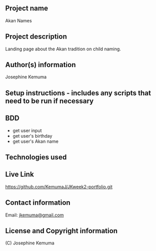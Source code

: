 
## Project name
Akan Names

## Project description
Landing page about the Akan tradition on child naming. 

## Author(s) information
Josephine Kemuma

## Setup instructions - includes any scripts that need to be run if necessary


## BDD
- get user input
- get user's birthday
- get user's Akan name


## Technologies used


## Live Link
https://github.com/KemumaJ/JKweek2-portfolio.git

## Contact information
Email: jkemuma@gmail.com

## License and Copyright information
(C) Josephine Kemuma